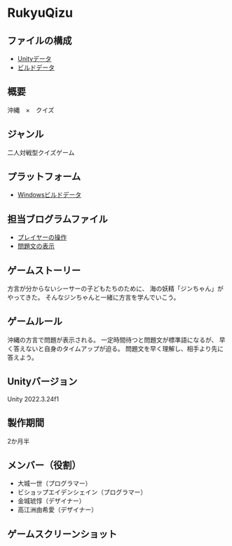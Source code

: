 # RukyuQizu

## ファイルの構成
* [Unityデータ](./Project/)
* [ビルドデータ](./BuildData/)

## 概要
沖縄　×　クイズ
## ジャンル
二人対戦型クイズゲーム

## プラットフォーム
* [Windowsビルドデータ](./BuildData/Windows/)

## 担当ブログラムファイル
* [プレイヤーの操作](./Project/Assets/Scripts/Main/PlayerScript.cs)
* [問題文の表示](./Project/Assets/Scripts/Main/TextScript.cs)
## ゲームストーリー
方言が分からないシーサーの子どもたちのために、
海の妖精「ジンちゃん」がやってきた。
そんなジンちゃんと一緒に方言を学んでいこう。

## ゲームルール
沖縄の方言で問題が表示される。
一定時間待つと問題文が標準語になるが、
早く答えないと自身のタイムアップが迫る。
問題文を早く理解し、相手より先に答えよう。

## Unityバージョン
Unity 2022.3.24f1

## 製作期間
2か月半

## メンバー（役割）
* 大城一世（プログラマー）
* ビショップエイデンシェイン（プログラマー）
* 金城琥惇（デザイナー）
* 高江洲由希愛（デザイナー）

## ゲームスクリーンショット
